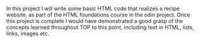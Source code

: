 In this project I will write some basic HTML code that realizes a recipe website, as part of the HTML foundations course in the odin project. Once this project is complete I would have demonstrated a good grasp of the concepts learned throughout TOP to this point, including text in HTML, lists, links, images etc.